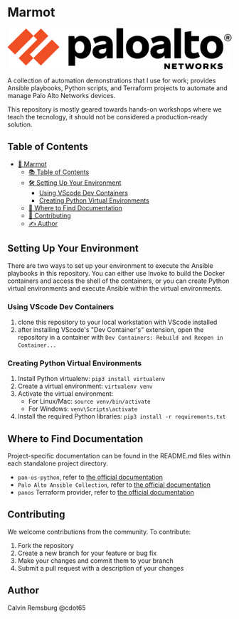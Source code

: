 # Marmot

![Palo Alto Networks Logo](docs/images/paloaltonetworks_logo.png)

A collection of automation demonstrations that I use for work; provides Ansible playbooks, Python scripts, and Terraform projects to automate and manage Palo Alto Networks devices.

This repository is mostly geared towards hands-on workshops where we teach the tecnology, it should not be considered a production-ready solution.

## Table of Contents

- [🚀 Marmot](#marmot)
  - [📚 Table of Contents](#table-of-contents)
  - [🛠️ Setting Up Your Environment](#️setting-up-your-environment)
    - [Using VScode Dev Containers](#using-vscode-dev-containers)
    - [Creating Python Virtual Environments](#creating-python-virtual-environments)
  - [📖 Where to Find Documentation](#where-to-find-documentation)
  - [🤝 Contributing](#contributing)
  - [✍️ Author](#️author)

## Setting Up Your Environment

There are two ways to set up your environment to execute the Ansible playbooks in this repository. You can either use Invoke to build the Docker containers and access the shell of the containers, or you can create Python virtual environments and execute Ansible within the virtual environments.

### Using VScode Dev Containers

1. clone this repository to your local workstation with VScode installed
2. after installing VScode's "Dev Container's" extension, open the repository in a container with `Dev Containers: Rebuild and Reopen in Container...`

### Creating Python Virtual Environments

1. Install Python virtualenv: `pip3 install virtualenv`
2. Create a virtual environment: `virtualenv venv`
3. Activate the virtual environment:
   - For Linux/Mac: `source venv/bin/activate`
   - For Windows: `venv\Scripts\activate`
4. Install the required Python libraries: `pip3 install -r requirements.txt`

## Where to Find Documentation

Project-specific documentation can be found in the README.md files within each standalone project directory.

- `pan-os-python`, refer to [the official documentation](https://pan-os-python.readthedocs.io/)
- `Palo Alto Ansible Collection`, refer to [the official documentation](https://paloaltonetworks.github.io/pan-os-ansible/)
- `panos` Terraform provider, refer to [the official documentation](https://registry.terraform.io/providers/PaloAltoNetworks/panos/latest/docs)

## Contributing

We welcome contributions from the community. To contribute:

1. Fork the repository
2. Create a new branch for your feature or bug fix
3. Make your changes and commit them to your branch
4. Submit a pull request with a description of your changes

## Author

Calvin Remsburg @cdot65
